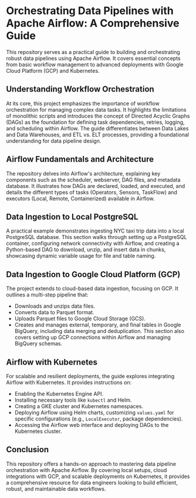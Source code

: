 # Orchestrating Data Pipelines with Apache Airflow: A Comprehensive Guide

This repository serves as a practical guide to building and orchestrating robust data pipelines using Apache Airflow. It covers essential concepts from basic workflow management to advanced deployments with Google Cloud Platform (GCP) and Kubernetes.

## Understanding Workflow Orchestration

At its core, this project emphasizes the importance of workflow orchestration for managing complex data tasks. It highlights the limitations of monolithic scripts and introduces the concept of Directed Acyclic Graphs (DAGs) as the foundation for defining task dependencies, retries, logging, and scheduling within Airflow. The guide differentiates between Data Lakes and Data Warehouses, and ETL vs. ELT processes, providing a foundational understanding for data pipeline design.

## Airflow Fundamentals and Architecture

The repository delves into Airflow's architecture, explaining key components such as the scheduler, webserver, DAG files, and metadata database. It illustrates how DAGs are declared, loaded, and executed, and details the different types of tasks (Operators, Sensors, TaskFlow) and executors (Local, Remote, Containerized) available in Airflow.

## Data Ingestion to Local PostgreSQL

A practical example demonstrates ingesting NYC taxi trip data into a local PostgreSQL database. This section walks through setting up a PostgreSQL container, configuring network connectivity with Airflow, and creating a Python-based DAG to download, unzip, and insert data in chunks, showcasing dynamic variable usage for file and table naming.

## Data Ingestion to Google Cloud Platform (GCP)

The project extends to cloud-based data ingestion, focusing on GCP. It outlines a multi-step pipeline that:
- Downloads and unzips data files.
- Converts data to Parquet format.
- Uploads Parquet files to Google Cloud Storage (GCS).
- Creates and manages external, temporary, and final tables in Google BigQuery, including data merging and deduplication.
This section also covers setting up GCP connections within Airflow and managing BigQuery schemas.

## Airflow with Kubernetes

For scalable and resilient deployments, the guide explores integrating Airflow with Kubernetes. It provides instructions on:
- Enabling the Kubernetes Engine API.
- Installing necessary tools like `kubectl` and Helm.
- Creating a GKE cluster and Kubernetes namespaces.
- Deploying Airflow using Helm charts, customizing `values.yaml` for specific configurations (e.g., `LocalExecutor`, package dependencies).
- Accessing the Airflow web interface and deploying DAGs to the Kubernetes cluster.

## Conclusion

This repository offers a hands-on approach to mastering data pipeline orchestration with Apache Airflow. By covering local setups, cloud integrations with GCP, and scalable deployments on Kubernetes, it provides a comprehensive resource for data engineers looking to build efficient, robust, and maintainable data workflows.
